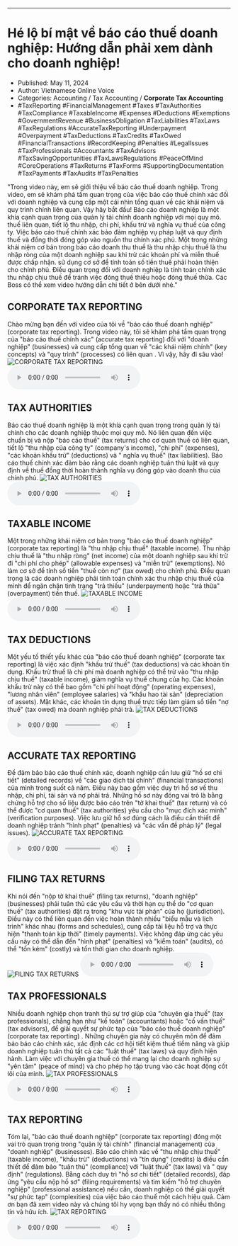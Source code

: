 
---

# Hé lộ bí mật về báo cáo thuế doanh nghiệp: Hướng dẫn phải xem dành cho doanh nghiệp!

- Published: May 11, 2024
- Author: Vietnamese Online Voice
- Categories: Accounting / Tax Accounting / **Corporate Tax Accounting**
- #TaxReporting #FinancialManagement #Taxes #TaxAuthorities #TaxCompliance #TaxableIncome #Expenses #Deductions #Exemptions #GovernmentRevenue #BusinessObligation #TaxLiabilities #TaxLaws #TaxRegulations #AccurateTaxReporting #Underpayment #Overpayment #TaxDeductions #TaxCredits #TaxOwed #FinancialTransactions #RecordKeeping #Penalties #LegalIssues #TaxProfessionals #Accountants #TaxAdvisors #TaxSavingOpportunities #TaxLawsRegulations #PeaceOfMind #CoreOperations #TaxReturns #TaxForms #SupportingDocumentation #TaxPayments #TaxAudits #TaxPenalties

"Trong video này, em sẽ giới thiệu về báo cáo thuế doanh nghiệp. Trong video, em sẽ khám phá tầm quan trọng của việc báo cáo thuế chính xác đối với doanh nghiệp và cung cấp một cái nhìn tổng quan về các khái niệm và quy trình chính liên quan. Vậy hãy bắt đầu! Báo cáo doanh nghiệp là một khía cạnh quan trọng của quản lý tài chính doanh nghiệp với mọi quy mô. thuế liên quan, tiết lộ thu nhập, chi phí, khấu trừ và nghĩa vụ thuế của công ty. Việc báo cáo thuế chính xác bảo đảm nghiệp vụ pháp luật và quy định thuế và đồng thời đóng góp vào nguồn thu chính xác phủ. Một trong những khái niệm cơ bản trong báo cáo doanh thu thuế là thu nhập chịu thuế là thu nhập ròng của một doanh nghiệp sau khi trừ các khoản phí và miễn thuế được chấp nhận. sử dụng cơ sở để tính toán số tiền thuế phải hoàn thiện cho chính phủ. Điều quan trọng đối với doanh nghiệp là tính toán chính xác thu nhập chịu thuế để tránh việc đóng thuế thiếu hoặc đóng thuế thừa. Các Boss có thể xem video hướng dẫn chi tiết ở bên dưới nhé."


## CORPORATE TAX REPORTING

Chào mừng bạn đến với video của tôi về "báo cáo thuế doanh nghiệp" (corporate tax reporting). Trong video này, tôi sẽ khám phá tầm quan trọng của "báo cáo thuế chính xác" (accurate tax reporting) đối với "doanh nghiệp" (businesses) và cung cấp tổng quan về "các khái niệm chính" (key concepts) và "quy trình" (processes) có liên quan . Vì vậy, hãy đi sâu vào!
![CORPORATE TAX REPORTING](https://http-archiver-apis-production-80.schnworks.com/storage/images/transitions/2024-05-10/transition-918797238-Montserrat-Regular-004895.jpg)
<audio controls>
    <source src="https://http-archiver-apis-production-80.schnworks.com/storage/storage/audio/file-14965068598.mp3" type="audio/mpeg">
</audio>



## TAX AUTHORITIES

Báo cáo thuế doanh nghiệp là một khía cạnh quan trọng trong quản lý tài chính cho các doanh nghiệp thuộc mọi quy mô. Nó liên quan đến việc chuẩn bị và nộp "báo cáo thuế" (tax returns) cho cơ quan thuế có liên quan, tiết lộ "thu nhập của công ty" (company's income), "chi phí" (expenses), "các khoản khấu trừ" (deductions) và " nghĩa vụ thuế" (tax liabilities). Báo cáo thuế chính xác đảm bảo rằng các doanh nghiệp tuân thủ luật và quy định về thuế đồng thời hoàn thành nghĩa vụ đóng góp vào doanh thu của chính phủ.
![TAX AUTHORITIES](https://http-archiver-apis-production-80.schnworks.com/storage/images/transitions/2024-05-10/transition--35945510895-Montserrat-Regular-880E4F.jpg)
<audio controls>
    <source src="https://http-archiver-apis-production-80.schnworks.com/storage/storage/audio/file-6010602326.mp3" type="audio/mpeg">
</audio>



## TAXABLE INCOME

Một trong những khái niệm cơ bản trong "báo cáo thuế doanh nghiệp" (corporate tax reporting) là "thu nhập chịu thuế" (taxable income). Thu nhập chịu thuế là "thu nhập ròng" (net income) của một doanh nghiệp sau khi trừ đi "chi phí cho phép" (allowable expenses) và "miễn trừ" (exemptions). Nó làm cơ sở để tính số tiền "thuế còn nợ" (tax owed) cho chính phủ. Điều quan trọng là các doanh nghiệp phải tính toán chính xác thu nhập chịu thuế của mình để ngăn chặn tình trạng "trả thiếu" (underpayment) hoặc "trả thừa" (overpayment) tiền thuế.
![TAXABLE INCOME](https://http-archiver-apis-production-80.schnworks.com/storage/images/transitions/2024-05-10/transition-25301108434-Montserrat-Thin-7B1FA2.jpg)
<audio controls>
    <source src="https://http-archiver-apis-production-80.schnworks.com/storage/storage/audio/file-6633957187.mp3" type="audio/mpeg">
</audio>



## TAX DEDUCTIONS

Một yếu tố thiết yếu khác của "báo cáo thuế doanh nghiệp" (corporate tax reporting) là việc xác định "khấu trừ thuế" (tax deductions) và các khoản tín dụng. Khấu trừ thuế là chi phí mà doanh nghiệp có thể trừ vào "thu nhập chịu thuế" (taxable income), giảm nghĩa vụ thuế chung của họ. Các khoản khấu trừ này có thể bao gồm "chi phí hoạt động" (operating expenses), "lương nhân viên" (employee salaries) và "khấu hao tài sản" (depreciation of assets). Mặt khác, các khoản tín dụng thuế trực tiếp làm giảm số tiền "nợ thuế" (tax owed) mà doanh nghiệp phải trả.
![TAX DEDUCTIONS](https://http-archiver-apis-production-80.schnworks.com/storage/images/transitions/2024-05-10/transition-225356050-Montserrat-Regular-880E4F.jpg)
<audio controls>
    <source src="https://http-archiver-apis-production-80.schnworks.com/storage/storage/audio/file-17740738953.mp3" type="audio/mpeg">
</audio>



## ACCURATE TAX REPORTING

Để đảm bảo báo cáo thuế chính xác, doanh nghiệp cần lưu giữ "hồ sơ chi tiết" (detailed records) về "các giao dịch tài chính" (financial transactions) ​​của mình trong suốt cả năm. Điều này bao gồm việc duy trì hồ sơ về thu nhập, chi phí, tài sản và nợ phải trả. Những hồ sơ này đóng vai trò là bằng chứng hỗ trợ cho số liệu được báo cáo trên "tờ khai thuế" (tax return) và có thể được "cơ quan thuế" (tax authorities) yêu cầu cho "mục đích xác minh" (verification purposes). Việc lưu giữ hồ sơ đúng cách là điều cần thiết để doanh nghiệp tránh "hình phạt" (penalties) và "các vấn đề pháp lý" (legal issues).
![ACCURATE TAX REPORTING](https://http-archiver-apis-production-80.schnworks.com/storage/images/transitions/2024-05-10/transition--3161638383-Montserrat-SemiBold-7B1FA2.jpg)
<audio controls>
    <source src="https://http-archiver-apis-production-80.schnworks.com/storage/storage/audio/file-2008936325.mp3" type="audio/mpeg">
</audio>



## FILING TAX RETURNS

Khi nói đến "nộp tờ khai thuế" (filing tax returns), "doanh nghiệp" (businesses) phải tuân thủ các yêu cầu và thời hạn cụ thể do "cơ quan thuế" (tax authorities) đặt ra trong "khu vực tài phán" của họ (jurisdiction). Điều này có thể liên quan đến việc hoàn thành nhiều "biểu mẫu và lịch trình" khác nhau (forms and schedules), cung cấp tài liệu hỗ trợ và thực hiện "thanh toán kịp thời" (timely payments). Việc không đáp ứng các yêu cầu này có thể dẫn đến "hình phạt" (penalties) và "kiểm toán" (audits), có thể "tốn kém" (costly) và tốn thời gian cho doanh nghiệp.
![FILING TAX RETURNS](https://http-archiver-apis-production-80.schnworks.com/storage/images/transitions/2024-05-10/transition-7195150870-Montserrat-Thin-9C27B0.jpg)
<audio controls>
    <source src="https://http-archiver-apis-production-80.schnworks.com/storage/storage/audio/file-1812813888.mp3" type="audio/mpeg">
</audio>



## TAX PROFESSIONALS

Nhiều doanh nghiệp chọn tranh thủ sự trợ giúp của "chuyên gia thuế" (tax professionals), chẳng hạn như "kế toán" (accountants) hoặc "cố vấn thuế" (tax advisors), để giải quyết sự phức tạp của "báo cáo thuế doanh nghiệp" (corporate tax reporting) . Những chuyên gia này có chuyên môn để đảm bảo báo cáo chính xác, xác định các cơ hội tiết kiệm thuế tiềm năng và giúp doanh nghiệp tuân thủ tất cả các "luật thuế" (tax laws) và quy định hiện hành. Làm việc với chuyên gia thuế có thể mang lại cho doanh nghiệp sự "yên tâm" (peace of mind) và cho phép họ tập trung vào các hoạt động cốt lõi của mình.
![TAX PROFESSIONALS](https://http-archiver-apis-production-80.schnworks.com/storage/images/transitions/2024-05-10/transition-41835335880-Montserrat-Regular-1A237E.jpg)
<audio controls>
    <source src="https://http-archiver-apis-production-80.schnworks.com/storage/storage/audio/file-13584452855.mp3" type="audio/mpeg">
</audio>



## TAX REPORTING

Tóm lại, "báo cáo thuế doanh nghiệp" (corporate tax reporting) đóng một vai trò quan trọng trong "quản lý tài chính" (financial management) của "doanh nghiệp" (businesses). Báo cáo chính xác về "thu nhập chịu thuế" (taxable income), "khấu trừ" (deductions) và "tín dụng" (credits) là điều cần thiết để đảm bảo "tuân thủ" (compliance) với "luật thuế" (tax laws) và " quy định" (regulations). Bằng cách duy trì "hồ sơ chi tiết" (detailed records), đáp ứng "yêu cầu nộp hồ sơ" (filing requirements) và tìm kiếm "hỗ trợ chuyên nghiệp" (professional assistance) nếu cần, doanh nghiệp có thể giải quyết "sự phức tạp" (complexities) của việc báo cáo thuế một cách hiệu quả. Cảm ơn bạn đã xem video này và chúng tôi hy vọng bạn thấy nó có nhiều thông tin và hữu ích.
![TAX REPORTING](https://http-archiver-apis-production-80.schnworks.com/storage/images/transitions/2024-05-10/transition-3405969750-Montserrat-Regular-1A237E.jpg)
<audio controls>
    <source src="https://http-archiver-apis-production-80.schnworks.com/storage/storage/audio/file-14124189721.mp3" type="audio/mpeg">
</audio>


